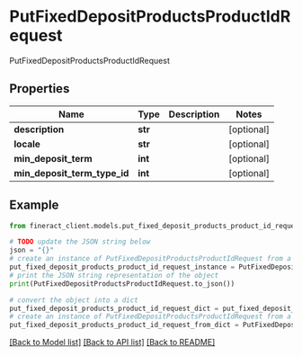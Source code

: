 # PutFixedDepositProductsProductIdRequest

PutFixedDepositProductsProductIdRequest

## Properties

Name | Type | Description | Notes
------------ | ------------- | ------------- | -------------
**description** | **str** |  | [optional] 
**locale** | **str** |  | [optional] 
**min_deposit_term** | **int** |  | [optional] 
**min_deposit_term_type_id** | **int** |  | [optional] 

## Example

```python
from fineract_client.models.put_fixed_deposit_products_product_id_request import PutFixedDepositProductsProductIdRequest

# TODO update the JSON string below
json = "{}"
# create an instance of PutFixedDepositProductsProductIdRequest from a JSON string
put_fixed_deposit_products_product_id_request_instance = PutFixedDepositProductsProductIdRequest.from_json(json)
# print the JSON string representation of the object
print(PutFixedDepositProductsProductIdRequest.to_json())

# convert the object into a dict
put_fixed_deposit_products_product_id_request_dict = put_fixed_deposit_products_product_id_request_instance.to_dict()
# create an instance of PutFixedDepositProductsProductIdRequest from a dict
put_fixed_deposit_products_product_id_request_from_dict = PutFixedDepositProductsProductIdRequest.from_dict(put_fixed_deposit_products_product_id_request_dict)
```
[[Back to Model list]](../README.md#documentation-for-models) [[Back to API list]](../README.md#documentation-for-api-endpoints) [[Back to README]](../README.md)


